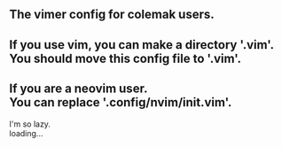 ## The vimer config for colemak users.
If you use vim, you can make a directory '.vim'.  
You should move this config file to '.vim'.  
---
If you are a neovim user.  
You can replace '.config/nvim/init.vim'.  
---
I'm so lazy.  
loading...  
